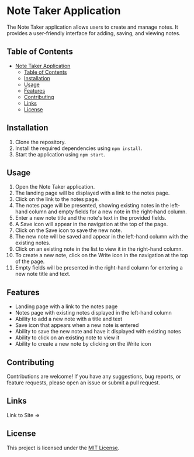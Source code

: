 # Note Taker Application

The Note Taker application allows users to create and manage notes. It provides a user-friendly interface for adding, saving, and viewing notes.

## Table of Contents
- [Note Taker Application](#note-taker-application)
  - [Table of Contents](#table-of-contents)
  - [Installation](#installation)
  - [Usage](#usage)
  - [Features](#features)
  - [Contributing](#contributing)
  - [Links](#links)
  - [License](#license)

## Installation

1. Clone the repository.
2. Install the required dependencies using `npm install`.
3. Start the application using `npm start`.

## Usage

1. Open the Note Taker application.
2. The landing page will be displayed with a link to the notes page.
3. Click on the link to the notes page.
4. The notes page will be presented, showing existing notes in the left-hand column and empty fields for a new note in the right-hand column.
5. Enter a new note title and the note's text in the provided fields.
6. A Save icon will appear in the navigation at the top of the page.
7. Click on the Save icon to save the new note.
8. The new note will be saved and appear in the left-hand column with the existing notes.
9. Click on an existing note in the list to view it in the right-hand column.
10. To create a new note, click on the Write icon in the navigation at the top of the page.
11. Empty fields will be presented in the right-hand column for entering a new note title and text.

## Features

- Landing page with a link to the notes page
- Notes page with existing notes displayed in the left-hand column
- Ability to add a new note with a title and text
- Save icon that appears when a new note is entered
- Ability to save the new note and have it displayed with existing notes
- Ability to click on an existing note to view it
- Ability to create a new note by clicking on the Write icon

## Contributing

Contributions are welcome! If you have any suggestions, bug reports, or feature requests, please open an issue or submit a pull request.

## Links

Link to Site =>

## License

This project is licensed under the [MIT License](LICENSE).